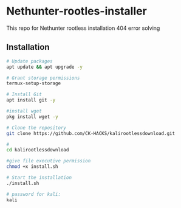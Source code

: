 # Nethunter-rootles-installer
This repo for Nethunter rootless installation 404 error solving


## Installation

```bash
# Update packages
apt update && apt upgrade -y

# Grant storage permissions
termux-setup-storage

# Install Git
apt install git -y

#install wget
pkg install wget -y

# Clone the repository
git clone https://github.com/CK-HACKS/kalirootlessdownload.git

#
cd kalirootlessdownload

#give file executive permission
chmod +x install.sh

# Start the installation
./install.sh

# password for kali:
kali


